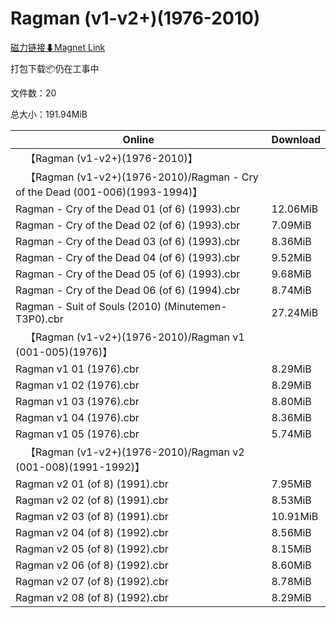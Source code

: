 # Ragman (v1-v2+)(1976-2010)

[磁力链接⬇Magnet Link](magnet:?xt=urn:btih:e54e740adce847643f4360f39060c493b69a1b06&dn=Ragman%20%28v1-v2%2B%29%281976-2010%29)

打包下载📦仍在工事中

文件数：20

总大小：191.94MiB

Online | Download
--- | ---
&emsp;【Ragman (v1-v2+)(1976-2010)】 | 
&emsp;【Ragman (v1-v2+)(1976-2010)/Ragman - Cry of the Dead (001-006)(1993-1994)】 | 
Ragman - Cry of the Dead 01 (of 6) (1993).cbr | 12.06MiB
Ragman - Cry of the Dead 02 (of 6) (1993).cbr | 7.09MiB
Ragman - Cry of the Dead 03 (of 6) (1993).cbr | 8.36MiB
Ragman - Cry of the Dead 04 (of 6) (1993).cbr | 9.52MiB
Ragman - Cry of the Dead 05 (of 6) (1993).cbr | 9.68MiB
Ragman - Cry of the Dead 06 (of 6) (1994).cbr | 8.74MiB
Ragman - Suit of Souls (2010) (Minutemen-T3P0).cbr | 27.24MiB
&emsp;【Ragman (v1-v2+)(1976-2010)/Ragman v1 (001-005)(1976)】 | 
Ragman v1 01 (1976).cbr | 8.29MiB
Ragman v1 02 (1976).cbr | 8.29MiB
Ragman v1 03 (1976).cbr | 8.80MiB
Ragman v1 04 (1976).cbr | 8.36MiB
Ragman v1 05 (1976).cbr | 5.74MiB
&emsp;【Ragman (v1-v2+)(1976-2010)/Ragman v2 (001-008)(1991-1992)】 | 
Ragman v2 01 (of 8) (1991).cbr | 7.95MiB
Ragman v2 02 (of 8) (1991).cbr | 8.53MiB
Ragman v2 03 (of 8) (1991).cbr | 10.91MiB
Ragman v2 04 (of 8) (1992).cbr | 8.56MiB
Ragman v2 05 (of 8) (1992).cbr | 8.15MiB
Ragman v2 06 (of 8) (1992).cbr | 8.60MiB
Ragman v2 07 (of 8) (1992).cbr | 8.78MiB
Ragman v2 08 (of 8) (1992).cbr | 8.29MiB